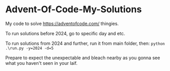 # Advent-Of-Code-My-Solutions

My code to solve https://adventofcode.com/ thingies.

To run solutions before 2024, go to specific day and etc.

To run solutions from 2024 and further, run it from main folder, then: `python .\run.py -y=2024 -d=5`

Prepare to expect the unexpectable and bleach nearby as you gonna see what you haven't seen in your laif.
